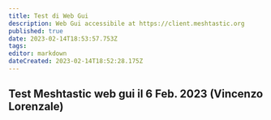```yaml
---
title: Test di Web Gui
description: Web Gui accessibile at https://client.meshtastic.org
published: true
date: 2023-02-14T18:53:57.753Z
tags: 
editor: markdown
dateCreated: 2023-02-14T18:52:28.175Z
---
```


## Test Meshtastic web gui il 6 Feb. 2023 (Vincenzo Lorenzale)
 
